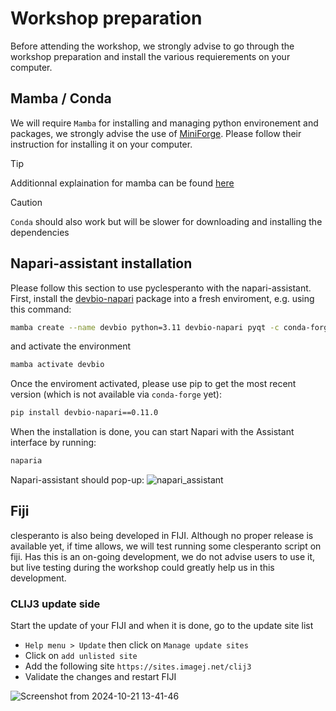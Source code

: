 # Workshop preparation

Before attending the workshop, we strongly advise to go through the workshop preparation and install the various requierements on your computer.

## Mamba / Conda

We will require `Mamba` for installing and managing python environement and packages, we strongly advise the use of [MiniForge](). Please follow their instruction for installing it on your computer. 

> [!TIP] 
> Additionnal explaination for mamba can be found [here](https://biapol.github.io/blog/mara_lampert/getting_started_with_mambaforge_and_python/readme.html)

> [!CAUTION] 
> `Conda` should also work but will be slower for downloading and installing the dependencies

## Napari-assistant installation

Please follow this section to use pyclesperanto with the napari-assistant.
First, install the [devbio-napari](https://github.com/haesleinhuepf/devbio-napari) package into a fresh enviroment, e.g. using this command:

```bash
mamba create --name devbio python=3.11 devbio-napari pyqt -c conda-forge -y
```
and activate the environment
```bash
mamba activate devbio
```
Once the enviroment activated, please use pip to get the most recent version (which is not available via `conda-forge` yet):
```bash
pip install devbio-napari==0.11.0
```
When the installation is done, you can start Napari with the Assistant interface by running:
```bash
naparia
```
Napari-assistant should pop-up:
![napari_assistant](https://github.com/haesleinhuepf/devbio-napari/raw/master/docs/screenshot.png)


## Fiji

clesperanto is also being developed in FIJI. Although no proper release is available yet, if time allows, we will test running some clesperanto script on fiji.
Has this is an on-going development, we do not advise users to use it, but live testing during the workshop could greatly help us in this development.

### CLIJ3 update side

Start the update of your FIJI and when it is done, go to the update site list
- `Help menu > Update` then click on `Manage update sites`
- Click on `add unlisted site`
- Add the following site `https://sites.imagej.net/clij3` 
- Validate the changes and restart FIJI

![Screenshot from 2024-10-21 13-41-46](https://github.com/user-attachments/assets/dd0dfa48-8dd5-4d26-b8ed-00bb5c1f32d9)


